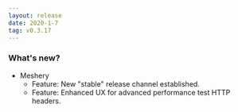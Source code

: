 ```yaml
---
layout: release
date: 2020-1-7
tag: v0.3.17
---
```


### What's new?

- Meshery
  - Feature: New "stable" release channel established.
  - Feature: Enhanced UX for advanced performance test HTTP headers.


